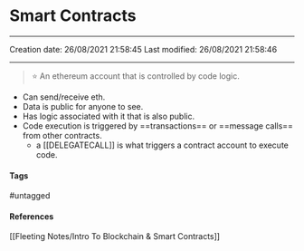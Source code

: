 # Smart Contracts
---

Creation date: 26/08/2021 21:58:45
Last modified: 26/08/2021 21:58:46

---

> ⭐  An ethereum account that is controlled by code logic.

- Can send/receive eth.
- Data is public for anyone to see.
- Has logic associated with it that is also public.
- Code execution is triggered by ==transactions== or ==message calls== from other contracts.
	- a [[DELEGATECALL]] is what triggers a contract account to execute code.

#### Tags
#untagged

#### References
[[Fleeting Notes/Intro To Blockchain & Smart Contracts]]




